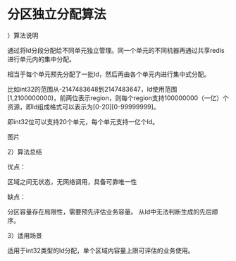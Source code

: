 <!--
 * @Author: tangdaoyong
 * @Date: 2021-02-04 09:38:21
 * @LastEditors: tangdaoyong
 * @LastEditTime: 2021-02-04 09:38:21
 * @Description: 分区独立分配算法
-->
# 分区独立分配算法

）算法说明

通过将Id分段分配给不同单元独立管理。同一个单元的不同机器再通过共享redis进行单元内的集中分配。

相当于每个单元预先分配了一批Id，然后再由各个单元内进行集中式分配。

比如int32的范围从-2147483648到2147483647，Id使用范围[1,2100000000)，前两位表示region，则每个region支持100000000（一亿）个资源，即Id组成格式可以表示为[0-20][0-99999999]。

即int32位可以支持20个单元，每个单元支持一亿个Id。

图片

2）算法总结

优点：

区域之间无状态，无网络调用，具备可靠唯一性

缺点：

分区容量存在局限性，需要预先评估业务容量。
从Id中无法判断生成的先后顺序。

3）适用场景

适用于int32类型的Id分配，单个区域内容量上限可评估的业务使用。